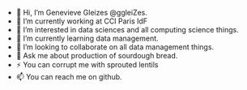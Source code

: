 <!--
- 🔭 I’m currently working on ...
- 🌱 I’m currently learning ...
- 👯 I’m looking to collaborate on ...
- 🤔 I’m looking for help with ...
- 💬 Ask me about ...
- 📫 How to reach me: ...
- 😄 Pronouns: ...
- ⚡ Fun fact: ...

-->

- 👋 Hi, I’m Genevieve Gleizes @ggleiZes.
- 🔭 I’m currently working at CCI Paris IdF
- 👀 I’m interested in data sciences and all computing science things.
- 🌱 I’m currently learning data management.
- 💞️ I’m looking to collaborate on all data management things.
- 💬 Ask me about production of sourdough bread. 
- ⚡ You can corrupt me with sprouted lentils
- 📫 You can reach me on github.

